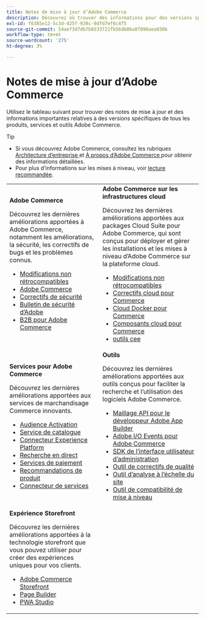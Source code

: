 ```yaml
---
title: Notes de mise à jour d’Adobe Commerce
description: Découvrez où trouver des informations pour des versions spécifiques d’Adobe Commerce.
exl-id: f6385e12-5c3d-425f-939c-9dfd7ef6c4f5
source-git-commit: 54aef3d7db7b8333721fb56db0ba8f098aea030b
workflow-type: tm+mt
source-wordcount: '275'
ht-degree: 3%

---
```



# Notes de mise à jour d’Adobe Commerce

Utilisez le tableau suivant pour trouver des notes de mise à jour et des informations importantes relatives à des versions spécifiques de tous les produits, services et outils Adobe Commerce.

>[!TIP]
>
>- Si vous découvrez Adobe Commerce, consultez les rubriques [ Architecture d’entreprise ](../../implementation-playbook/architecture/enterprise-blueprint.md) et [ À propos d’Adobe Commerce ](https://experienceleague.adobe.com/en/docs/commerce-admin/start/about) pour obtenir des informations détaillées.
>- Pour plus d’informations sur les mises à niveau, voir [lecture recommandée](../../upgrade/resources/recommended-reading.md).

<table>
  <tbody>
    <tr>
      <td><strong>Adobe Commerce</strong>
        <p>Découvrez les dernières améliorations apportées à Adobe Commerce, notamment les améliorations, la sécurité, les correctifs de bugs et les problèmes connus.</p>
          <ul>
            <li><a href="https://developer.adobe.com/commerce/php/development/backward-incompatible-changes/">Modifications non rétrocompatibles</a></li>
            <li><a href="commerce/overview.md">Adobe Commerce</a></li>
            <li><a href="security/overview.md">Correctifs de sécurité</a></li>
            <li><a href="https://helpx.adobe.com/security/products/magento.html">Bulletin de sécurité d’Adobe</a></li>
            <li><a href="https://experienceleague.adobe.com/docs/commerce-admin/b2b/release-notes.html">B2B pour Adobe Commerce</a></li>
          </ul>
        </td>
      <td><strong>Adobe Commerce sur les infrastructures cloud</strong>
        <p>Découvrez les dernières améliorations apportées aux packages Cloud Suite pour Adobe Commerce, qui sont conçus pour déployer et gérer les installations et les mises à niveau d’Adobe Commerce sur la plateforme cloud.</p>
          <ul>
            <li><a href="https://experienceleague.adobe.com/en/docs/commerce-cloud-service/user-guide/release-notes/backward-incompatible-changes">Modifications non rétrocompatibles</a></li>
            <li><a href="https://experienceleague.adobe.com/en/docs/commerce-cloud-service/user-guide/release-notes/cloud-patches">Correctifs cloud pour Commerce</a></li>
            <li><a href="https://experienceleague.adobe.com/en/docs/commerce-cloud-service/user-guide/release-notes/cloud-docker">Cloud Docker pour Commerce</a></li>
            <li><a href="https://experienceleague.adobe.com/en/docs/commerce-cloud-service/user-guide/release-notes/cloud-components">Composants cloud pour Commerce</a></li>
            <li><a href="https://experienceleague.adobe.com/en/docs/commerce-cloud-service/user-guide/release-notes/ece-tools-package">outils cee</a></li>
          </ul>
      </td>
    </tr>
    <tr>
      <td><strong> Services pour Adobe Commerce </strong>
        <p>Découvrez les dernières améliorations apportées aux services de marchandisage Commerce innovants.</p>
          <ul>
            <li><a href="https://experienceleague.adobe.com/docs/commerce-admin/customers/audience-activation.html">Audience Activation</a></li>
            <li><a href="https://experienceleague.adobe.com/docs/commerce/catalog-service/release-notes.html">Service de catalogue</a></li>
            <li><a href="https://experienceleague.adobe.com/en/docs/commerce/data-connection/release-notes">Connecteur Experience Platform</a></li>
            <li><a href="https://experienceleague.adobe.com/docs/commerce/live-search/release-notes.html">Recherche en direct</a></li>
            <li><a href="https://experienceleague.adobe.com/docs/commerce/payment-services/release-notes.html">Services de paiement</a></li>
            <li><a href="https://experienceleague.adobe.com/docs/commerce/product-recommendations/release-notes.html">Recommandations de produit</a></li>
            <li><a href="https://experienceleague.adobe.com/docs/commerce/user-guides/integration-services/saas.html">Connecteur de services</a></li>
          </ul>
        </td>
      <td><strong> Outils </strong>
        <p>Découvrez les dernières améliorations apportées aux outils conçus pour faciliter la recherche et l’utilisation des logiciels Adobe Commerce.</p>
          <ul>
            <li><a href="https://developer.adobe.com/graphql-mesh-gateway/">Maillage API pour le développeur Adobe App Builder</a></li>
            <li><a href="https://developer.adobe.com/commerce/events/get-started/release-notes/">Adobe I/O Events pour Adobe Commerce</a></li>
            <li><a href="https://developer.adobe.com/commerce/extensibility/admin-ui-sdk/release-notes/">SDK de l’interface utilisateur d’administration</a></li>
            <li><a href="../../tools/quality-patches-tool/release-notes.md">Outil de correctifs de qualité</a></li>
            <li><a href="../../tools/site-wide-analysis-tool/intro.md">Outil d’analyse à l’échelle du site</a></li>
            <li><a href="../../upgrade/upgrade-compatibility-tool/overview.md">Outil de compatibilité de mise à niveau</a></li>
          </ul>
      </td>
    </tr>
    <tr>
       <td><strong>Expérience Storefront</strong>
        <p>Découvrez les dernières améliorations apportées à la technologie storefront que vous pouvez utiliser pour créer des expériences uniques pour vos clients.</p>
          <ul>
            <li><a href="https://experienceleague.adobe.com/developer/commerce/storefront/">Adobe Commerce Storefront</a></li>
            <li><a href="https://experienceleague.adobe.com/docs/commerce-admin/page-builder/release-notes.html">Page Builder</a></li>
            <li><a href="https://github.com/magento/pwa-studio/releases/latest">PWA Studio</a></li>
          </ul>
      </td>
      <td></td>
    </tr>
  </tbody>
</table>
